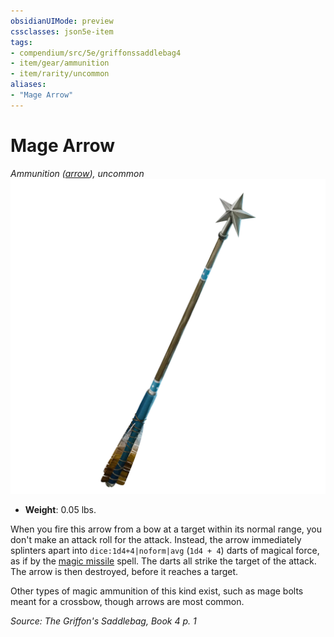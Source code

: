 ```yaml
---
obsidianUIMode: preview
cssclasses: json5e-item
tags:
- compendium/src/5e/griffonssaddlebag4
- item/gear/ammunition
- item/rarity/uncommon
aliases: 
- "Mage Arrow"
---
```

# Mage Arrow
*Ammunition ([arrow](compendium/items/arrow.md)), uncommon*  
![](https://raw.githubusercontent.com/TheGiddyLimit/homebrew-img/main/img/GriffonsSaddlebag4/Items/Mage-Arrow.webp#right)  

- **Weight**: 0.05 lbs.

When you fire this arrow from a bow at a target within its normal range, you don't make an attack roll for the attack. Instead, the arrow immediately splinters apart into `dice:1d4+4|noform|avg` (`1d4 + 4`) darts of magical force, as if by the [magic missile](compendium/spells/magic-missile.md) spell. The darts all strike the target of the attack. The arrow is then destroyed, before it reaches a target.

Other types of magic ammunition of this kind exist, such as mage bolts meant for a crossbow, though arrows are most common.

*Source: The Griffon's Saddlebag, Book 4 p. 1*